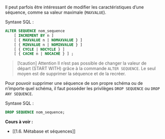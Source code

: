 Il peut parfois être intéressant de modifier les caractéristiques d’une séquence, comme sa valeur maximale (`MAXVALUE`).

Syntaxe SQL :

```SQL
ALTER SEQUENCE nom_sequence 
	[ INCREMENT BY n ] 
	[ { MAXVALUE n | NOMAXVALUE } ] 
	[ { MINVALUE n | NOMINVALUE } ] 
	[ { CYCLE | NOCYCLE } ] 
	[ { CACHE n | NOCACHE } ] ;
```

>[!caution] Attention
>Il n’est pas possible de changer la valeur de départ (START WITH) grâce à la commande `ALTER SEQUENCE`. Le seul moyen est de supprimer la séquence et de la recréer.

Pour pouvoir supprimer une séquence de son propre schéma ou de n’importe quel schéma, il faut posséder les privilèges `DROP SEQUENCE` ou `DROP ANY SEQUENCE`.

Syntaxe SQL :

```SQL
DROP SEQUENCE nom_sequence;
```

**Cours à voir :**
- [[1.6. Métabase et séquences]]